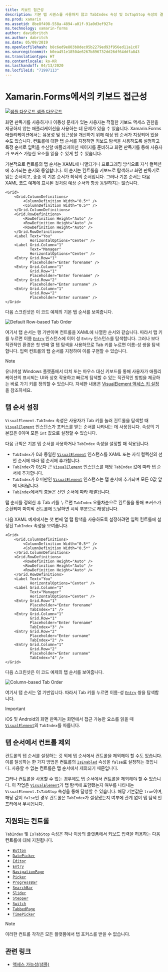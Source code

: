 ```yaml
---
title: 키보드 접근성
description: 기본 탭 시퀀스를 사용하지 않고 TabIndex 속성 및 IsTapStop 속성의 결합으로 탭 시퀀스를 지정하여 경우에 따라 UI의 접근성을 조정할 필요가 있습니다.
ms.prod: xamarin
ms.assetid: 8be8f498-558a-4894-a01f-91a0d3ef927e
ms.technology: xamarin-forms
author: davidbritch
ms.author: dabritch
ms.date: 05/09/2019
ms.openlocfilehash: b8c6ed9e803b8dec05b2279ed93f956ed11a1c07
ms.sourcegitcommit: b0ea451e18504e6267b896732dd26df64ddfa843
ms.translationtype: HT
ms.contentlocale: ko-KR
ms.lasthandoff: 04/13/2020
ms.locfileid: "71997113"
---
```

# <a name="keyboard-accessibility-in-xamarinforms"></a>Xamarin.Forms에서의 키보드 접근성

[![샘플 다운로드](~/media/shared/download.png) 샘플 다운로드](https://docs.microsoft.com/samples/xamarin/xamarin-forms-samples/userinterface-accessibility)

화면 판독기를 사용하거나 이동성 문제가 있는 사용자는 적절한 키보드 액세스 권한을 제공하지 않는 애플리케이션을 사용하는 데 문제가 있을 수 있습니다. Xamarin.Forms 애플리케이션에서는 유용성 및 접근성을 개선하기 위해 예상 탭 순서가 지정되어 있을 수도 있습니다. 컨트롤에 대한 탭 순서를 지정하면 키보드 탐색을 사용하도록 설정하고 특정 순서로 입력을 수신할 애플리케이션 페이지를 준비하고 화면 판독기를 통해 사용자가 포커스 가능한 요소를 읽을 수 있게 할 수 있습니다.

기본적으로 컨트롤의 탭 순서는 XAML에 나열되거나 프로그래밍 방식으로 자식 컬렉션에 추가되는 순서와 동일합니다. 이 순서는 컨트롤을 키보드로 탐색하고 화면 판독기로 읽는 순서이고, 종종 이 기본 순서가 최적의 순서입니다. 그러나 기본 순서는 다음 XAML 코드 예제에 표시된 것처럼 예상 순서와 항상 동일하지는 않습니다.

```xaml
<Grid>
    <Grid.ColumnDefinitions>
        <ColumnDefinition Width="0.5*" />
        <ColumnDefinition Width="0.5*" />
    </Grid.ColumnDefinitions>
    <Grid.RowDefinitions>
        <RowDefinition Height="Auto" />
        <RowDefinition Height="Auto" />
        <RowDefinition Height="Auto" />
    </Grid.RowDefinitions>
    <Label Text="You"
           HorizontalOptions="Center" />
    <Label Grid.Column="1"
           Text="Manager"
           HorizontalOptions="Center" />
    <Entry Grid.Row="1"
           Placeholder="Enter forename" />
    <Entry Grid.Column="1"
           Grid.Row="1"
           Placeholder="Enter forename" />
    <Entry Grid.Row="2"
           Placeholder="Enter surname" />
    <Entry Grid.Column="1"
           Grid.Row="2"
           Placeholder="Enter surname" />
</Grid>
```

다음 스크린샷은 이 코드 예제의 기본 탭 순서를 보여줍니다.

![](keyboard-images/default-tab-order.png "Default Row-based Tab Order")

여기서 탭 순서는 행 기반이며 컨트롤을 XAML에 나열한 순서와 같습니다. 따라서 탭 키를 누르면 이름 [`Entry`](xref:Xamarin.Forms.Entry) 인스턴스에 이어 성 `Entry` 인스턴스를 탐색합니다. 그러나 보다 직관적인 환경은 첫 번째 열 탭 탐색을 사용하므로 Tab 키를 누르면 이름-성 쌍을 탐색합니다. 입력 컨트롤의 탭 순서를 지정하여 이를 구현할 수 있습니다.

> [!NOTE]
> 유니버설 Windows 플랫폼에서 터치 또는 마우스 대신 키보드를 통해 사용자가 애플리케이션의 표시되는 UI와 상호 작용하고 빠르게 탐색할 수 있는 직관적인 방법을 제공하는 바로 가기 키를 정의할 수 있습니다. 자세한 내용은 [VisualElement 액세스 키 설정](~/xamarin-forms/platform/windows/visualelement-access-keys.md)을 참조하세요.

## <a name="setting-the-tab-order"></a>탭 순서 설정

`VisualElement.TabIndex` 속성은 사용자가 Tab 키를 눌러 컨트롤을 탐색할 때 [`VisualElement`](xref:Xamarin.Forms.VisualElement) 인스턴스가 포커스를 받는 순서를 나타내는 데 사용됩니다. 속성의 기본값은 0이며 모든 `int` 값으로 설정할 수 있습니다.

다음 규칙은 기본 탭 순서를 사용하거나 `TabIndex` 속성을 설정할 때 적용됩니다.

- `TabIndex`가 0과 동일한 [`VisualElement`](xref:Xamarin.Forms.VisualElement) 인스턴스를 XAML 또는 자식 컬렉션의 선언 순서에 따라 탭 순서에 추가합니다.
- `TabIndex`가 0보다 큰 [`VisualElement`](xref:Xamarin.Forms.VisualElement) 인스턴스를 해당 `TabIndex` 값에 따라 탭 순서에 추가합니다.
- `TabIndex`가 0 미만인 [`VisualElement`](xref:Xamarin.Forms.VisualElement) 인스턴스는 탭 순서에 추가되며 모든 0값 앞에 나타납니다.
- `TabIndex`에서의 충돌은 선언 순서에 따라 해결됩니다.

탭 순서를 정의한 후 Tab 키를 누르면 `TabIndex` 오름차순으로 컨트롤을 통해 포커스가 순환되며 마지막 컨트롤에 도달하면 시작 부분으로 래핑됩니다.

다음 XAML 예제에서는 첫 번째 열 탭 탐색을 사용하도록 설정하려면 입력 컨트롤에 설정된 `TabIndex` 속성을 보여줍니다.

```xaml
<Grid>
    <Grid.ColumnDefinitions>
        <ColumnDefinition Width="0.5*" />
        <ColumnDefinition Width="0.5*" />
    </Grid.ColumnDefinitions>
    <Grid.RowDefinitions>
        <RowDefinition Height="Auto" />
        <RowDefinition Height="Auto" />
        <RowDefinition Height="Auto" />
    </Grid.RowDefinitions>
    <Label Text="You"
           HorizontalOptions="Center" />
    <Label Grid.Column="1"
           Text="Manager"
           HorizontalOptions="Center" />
    <Entry Grid.Row="1"
           Placeholder="Enter forename"
           TabIndex="1" />
    <Entry Grid.Column="1"
           Grid.Row="1"
           Placeholder="Enter forename"
           TabIndex="3" />
    <Entry Grid.Row="2"
           Placeholder="Enter surname"
           TabIndex="2" />
    <Entry Grid.Column="1"
           Grid.Row="2"
           Placeholder="Enter surname"
           TabIndex="4" />
</Grid>
```

다음 스크린샷은 이 코드 예제의 탭 순서를 보여줍니다.

![](keyboard-images/correct-tab-order.png "Column-based Tab Order")

여기서 탭 순서는 열 기반입니다. 따라서 Tab 키를 누르면 이름-성 [`Entry`](xref:Xamarin.Forms.Entry) 쌍을 탐색합니다.

> [!IMPORTANT]
> iOS 및 Android의 화면 판독기는 화면에서 접근 가능한 요소를 읽을 때 [`VisualElement`](xref:Xamarin.Forms.VisualElement)의 `TabIndex`를 따릅니다.

## <a name="excluding-controls-from-the-tab-order"></a>탭 순서에서 컨트롤 제외

컨트롤의 탭 순서를 설정하는 것 외에 탭 순서에서 컨트롤을 제외해야 할 수도 있습니다. 이를 달성하는 한 가지 방법은 컨트롤의 [`IsEnabled`](xref:Xamarin.Forms.VisualElement) 속성을 `false`로 설정하는 것입니다. 사용할 수 없는 컨트롤은 탭 순서에서 제외되기 때문입니다.

그러나 컨트롤을 사용할 수 없는 경우에도 탭 순서에서 컨트롤을 제외해야 할 수 있습니다. 이 작업은 [`VisualElement`](xref:Xamarin.Forms.VisualElement)가 탭 탐색에 포함됐는지 여부를 나타내는 `VisualElement.IsTabStop` 속성을 통해 달성할 수 있습니다. 해당 기본값은 `true`이며, 해당 값이 `false`인 경우 컨트롤은 `TabIndex`가 설정됐는지 여부에 관계 없이 탭 탐색 인프라에서 무시됩니다.

## <a name="supported-controls"></a>지원되는 컨트롤

`TabIndex` 및 `IsTabStop` 속성은 하나 이상의 플랫폼에서 키보드 입력을 허용하는 다음 컨트롤에 대해 지원됩니다.

- [`Button`](xref:Xamarin.Forms.Button)
- [`DatePicker`](xref:Xamarin.Forms.DatePicker)
- [`Editor`](xref:Xamarin.Forms.Editor)
- [`Entry`](xref:Xamarin.Forms.Entry)
- [`NavigationPage`](xref:Xamarin.Forms.NavigationPage)
- [`Picker`](xref:Xamarin.Forms.Picker)
- [`ProgressBar`](xref:Xamarin.Forms.ProgressBar)
- [`SearchBar`](xref:Xamarin.Forms.SearchBar)
- [`Slider`](xref:Xamarin.Forms.Slider)
- [`Stepper`](xref:Xamarin.Forms.Stepper)
- [`Switch`](xref:Xamarin.Forms.Switch)
- [`TabbedPage`](xref:Xamarin.Forms.TabbedPage)
- [`TimePicker`](xref:Xamarin.Forms.TimePicker)

> [!NOTE]
> 이러한 컨트롤 각각은 모든 플랫폼에서 탭 포커스를 받을 수 없습니다.

## <a name="related-links"></a>관련 링크

- [액세스 가능성(샘플)](https://docs.microsoft.com/samples/xamarin/xamarin-forms-samples/userinterface-accessibility)
